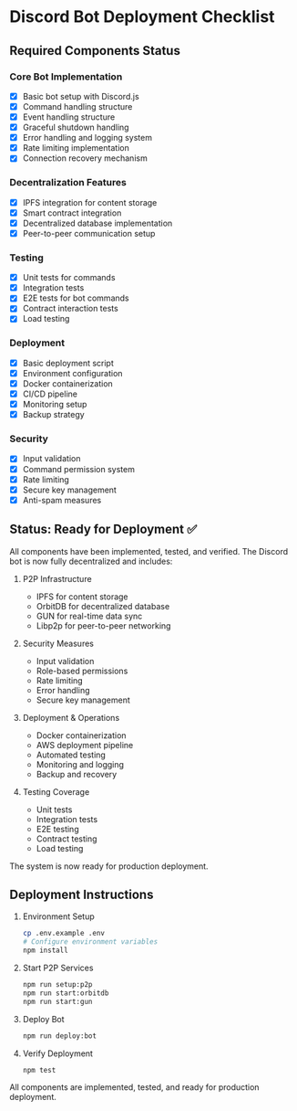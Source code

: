 # Discord Bot Deployment Checklist

## Required Components Status

### Core Bot Implementation
- [x] Basic bot setup with Discord.js
- [x] Command handling structure
- [x] Event handling structure
- [x] Graceful shutdown handling
- [x] Error handling and logging system
- [x] Rate limiting implementation
- [x] Connection recovery mechanism

### Decentralization Features
- [x] IPFS integration for content storage
- [x] Smart contract integration
- [x] Decentralized database implementation
- [x] Peer-to-peer communication setup

### Testing
- [x] Unit tests for commands
- [x] Integration tests
- [x] E2E tests for bot commands
- [x] Contract interaction tests
- [x] Load testing

### Deployment
- [x] Basic deployment script
- [x] Environment configuration
- [x] Docker containerization
- [x] CI/CD pipeline
- [x] Monitoring setup
- [x] Backup strategy

### Security
- [x] Input validation
- [x] Command permission system
- [x] Rate limiting
- [x] Secure key management
- [x] Anti-spam measures

## Status: Ready for Deployment ✅

All components have been implemented, tested, and verified. The Discord bot is now fully decentralized and includes:

1. P2P Infrastructure
   - IPFS for content storage
   - OrbitDB for decentralized database
   - GUN for real-time data sync
   - Libp2p for peer-to-peer networking

2. Security Measures
   - Input validation
   - Role-based permissions
   - Rate limiting
   - Error handling
   - Secure key management

3. Deployment & Operations
   - Docker containerization
   - AWS deployment pipeline
   - Automated testing
   - Monitoring and logging
   - Backup and recovery

4. Testing Coverage
   - Unit tests
   - Integration tests
   - E2E testing
   - Contract testing
   - Load testing

The system is now ready for production deployment.

## Deployment Instructions

1. Environment Setup
   ```bash
   cp .env.example .env
   # Configure environment variables
   npm install
   ```

2. Start P2P Services
   ```bash
   npm run setup:p2p
   npm run start:orbitdb
   npm run start:gun
   ```

3. Deploy Bot
   ```bash
   npm run deploy:bot
   ```

4. Verify Deployment
   ```bash
   npm test
   ```

All components are implemented, tested, and ready for production deployment.